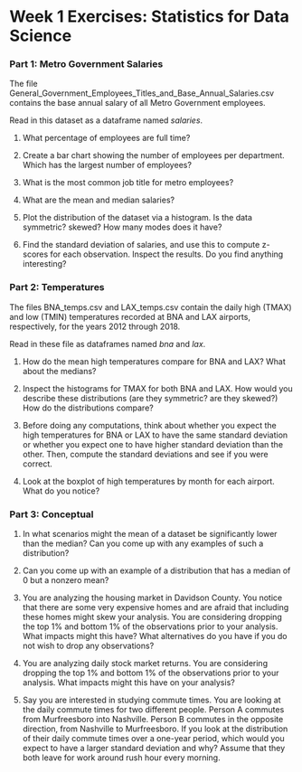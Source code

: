 # Week 1 Exercises: Statistics for Data Science

### Part 1: Metro Government Salaries

The file General_Government_Employees_Titles_and_Base_Annual_Salaries.csv contains the base annual salary of all Metro Government employees.

Read in this dataset as a dataframe named *salaries*.

1. What percentage of employees are full time?

2. Create a bar chart showing the number of employees per department. Which has the largest number of employees?

3. What is the most common job title for metro employees?

4. What are the mean and median salaries?

5. Plot the distribution of the dataset via a histogram. Is the data symmetric? skewed? How many modes does it have?

6. Find the standard deviation of salaries, and use this to compute z-scores for each observation. Inspect the results. Do you find anything interesting?

### Part 2: Temperatures 

The files BNA_temps.csv and LAX_temps.csv contain the daily high (TMAX) and low (TMIN) temperatures recorded at BNA and LAX airports, respectively, for the years 2012 through 2018.

Read in these file as dataframes named *bna* and *lax*.

1. How do the mean high temperatures compare for BNA and LAX? What about the medians?

2. Inspect the histograms for TMAX for both BNA and LAX. How would you describe these distributions (are they symmetric? are they skewed?) How do the distributions compare?

3. Before doing any computations, think about whether you expect the high temperatures for BNA or LAX to have the same standard deviation or whether you expect one to have higher standard deviation than the other. Then, compute the standard deviations and see if you were correct.

4. Look at the boxplot of high temperatures by month for each airport. What do you notice?

### Part 3: Conceptual 
1. In what scenarios might the mean of a dataset be significantly lower than the median? Can you come up with any examples of such a distribution?

2. Can you come up with an example of a distribution that has a median of 0 but a nonzero mean?

3. You are analyzing the housing market in Davidson County. You notice that there are some very expensive homes and are afraid that including these homes might skew your analysis. You are considering dropping the top 1% and bottom 1% of the observations prior to your analysis. What impacts might this have? What alternatives do you have if you do not wish to drop any observations?

4. You are analyzing daily stock market returns. You are considering dropping the top 1% and bottom 1% of the observations prior to your analysis. What impacts might this have on your analysis?

5. Say you are interested in studying commute times. You are looking at the daily commute times for two different people. Person A commutes from Murfreesboro into Nashville. Person B commutes in the opposite direction, from Nashville to Murfreesboro. If you look at the distribution of their daily commute times over a one-year period, which would you expect to have a larger standard deviation and why? Assume that they both leave for work around rush hour every morning.